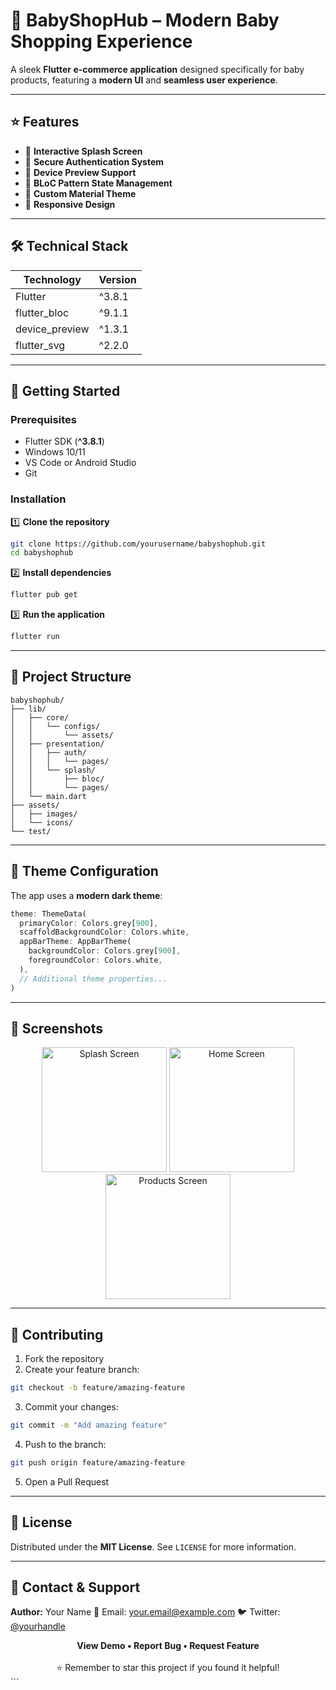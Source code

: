 # 🎈 BabyShopHub – Modern Baby Shopping Experience

A sleek **Flutter e-commerce application** designed specifically for baby products, featuring a **modern UI** and **seamless user experience**.

---

## ⭐ Features

- 🚀 **Interactive Splash Screen**
- 🔐 **Secure Authentication System**
- 📱 **Device Preview Support**
- 🎯 **BLoC Pattern State Management**
- 🎨 **Custom Material Theme**
- 📐 **Responsive Design**

---

## 🛠️ Technical Stack

| Technology     | Version   |
|----------------|-----------|
| Flutter        | ^3.8.1    |
| flutter_bloc   | ^9.1.1    |
| device_preview | ^1.3.1    |
| flutter_svg    | ^2.2.0    |

---

## 🚀 Getting Started

### **Prerequisites**
- Flutter SDK (**^3.8.1**)
- Windows 10/11
- VS Code or Android Studio
- Git

### **Installation**
1️⃣ **Clone the repository**
```bash
git clone https://github.com/yourusername/babyshophub.git
cd babyshophub
````

2️⃣ **Install dependencies**

```bash
flutter pub get
```

3️⃣ **Run the application**

```bash
flutter run
```

---

## 📁 Project Structure

```
babyshophub/
├── lib/
│   ├── core/
│   │   └── configs/
│   │       └── assets/
│   ├── presentation/
│   │   ├── auth/
│   │   │   └── pages/
│   │   └── splash/
│   │       ├── bloc/
│   │       └── pages/
│   └── main.dart
├── assets/
│   ├── images/
│   └── icons/
└── test/
```

---

## 🎨 Theme Configuration

The app uses a **modern dark theme**:

```dart
theme: ThemeData(
  primaryColor: Colors.grey[900],
  scaffoldBackgroundColor: Colors.white,
  appBarTheme: AppBarTheme(
    backgroundColor: Colors.grey[900],
    foregroundColor: Colors.white,
  ),
  // Additional theme properties...
)
```

---

## 📱 Screenshots

<div align="center">
  <img src="screenshots/splash.png" width="200" alt="Splash Screen"/>
  <img src="screenshots/home.png" width="200" alt="Home Screen"/>
  <img src="screenshots/products.png" width="200" alt="Products Screen"/>
</div>

---

## 🤝 Contributing

1. Fork the repository
2. Create your feature branch:

```bash
git checkout -b feature/amazing-feature
```

3. Commit your changes:

```bash
git commit -m "Add amazing feature"
```

4. Push to the branch:

```bash
git push origin feature/amazing-feature
```

5. Open a Pull Request

---

## 📜 License

Distributed under the **MIT License**. See `LICENSE` for more information.

---

## 👥 Contact & Support

**Author:** Your Name
📧 Email: [your.email@example.com](mailto:your.email@example.com)
🐦 Twitter: [@yourhandle](https://twitter.com/yourhandle)

<div align="center">
  <b>View Demo • Report Bug • Request Feature</b>  
  <br><br>
  ⭐ Remember to star this project if you found it helpful!
</div>
```

